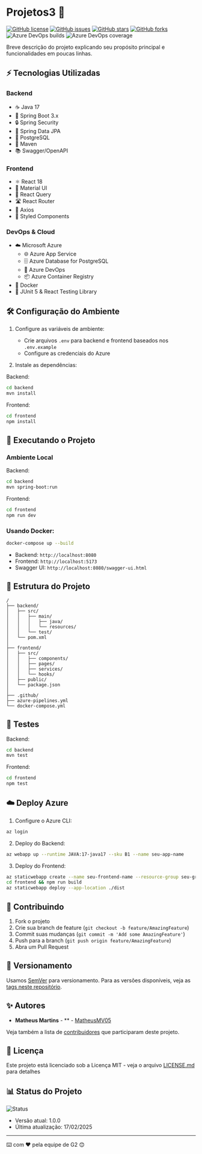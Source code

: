 # Projetos3 🚀

[![GitHub license](https://img.shields.io/github/license/MatheusMV05/projetos3)](https://github.com/MatheusMV05/projetos3/blob/main/LICENSE)
[![GitHub issues](https://img.shields.io/github/issues/MatheusMV05/projetos3)](https://github.com/MatheusMV05/projetos3/issues)
[![GitHub stars](https://img.shields.io/github/stars/MatheusMV05/projetos3)](https://github.com/MatheusMV05/projetos3/stargazers)
[![GitHub forks](https://img.shields.io/github/forks/MatheusMV05/projetos3)](https://github.com/MatheusMV05/projetos3/network)
![Azure DevOps builds](https://img.shields.io/azure-devops/build/seu-projeto/seu-pipeline)
![Azure DevOps coverage](https://img.shields.io/azure-devops/coverage/seu-projeto/seu-pipeline)

Breve descrição do projeto explicando seu propósito principal e funcionalidades em poucas linhas.

## ⚡ Tecnologias Utilizadas

### Backend
- ☕ Java 17
- 🍃 Spring Boot 3.x
- 🔒 Spring Security
- 🎯 Spring Data JPA
- 🐘 PostgreSQL
- 🔧 Maven
- 📚 Swagger/OpenAPI

### Frontend
- ⚛️ React 18
- 🎨 Material UI
- 🔄 React Query
- 🛣️ React Router
- 📡 Axios
- 💅 Styled Components

### DevOps & Cloud
- ☁️ Microsoft Azure
  - 🌐 Azure App Service
  - 🗄️ Azure Database for PostgreSQL
  - 🔄 Azure DevOps
  - 📦 Azure Container Registry
- 🐳 Docker
- 🧪 JUnit 5 & React Testing Library

## 🛠️ Configuração do Ambiente

1. Configure as variáveis de ambiente:
   - Crie arquivos `.env` para backend e frontend baseados nos `.env.example`
   - Configure as credenciais do Azure

2. Instale as dependências:

Backend:
```bash
cd backend
mvn install
```

Frontend:
```bash
cd frontend
npm install
```

## 🚀 Executando o Projeto

### Ambiente Local

Backend:
```bash
cd backend
mvn spring-boot:run
```

Frontend:
```bash
cd frontend
npm run dev
```

### Usando Docker:

```bash
docker-compose up --build
```

- Backend: `http://localhost:8080`
- Frontend: `http://localhost:5173`
- Swagger UI: `http://localhost:8080/swagger-ui.html`

## 📁 Estrutura do Projeto

```
/
├── backend/
│   ├── src/
│   │   ├── main/
│   │   │   ├── java/
│   │   │   └── resources/
│   │   └── test/
│   └── pom.xml
│
├── frontend/
│   ├── src/
│   │   ├── components/
│   │   ├── pages/
│   │   ├── services/
│   │   └── hooks/
│   ├── public/
│   └── package.json
│
├── .github/
├── azure-pipelines.yml
└── docker-compose.yml
```

## 🧪 Testes

Backend:
```bash
cd backend
mvn test
```

Frontend:
```bash
cd frontend
npm test
```

## ☁️ Deploy Azure

1. Configure o Azure CLI:
```bash
az login
```

2. Deploy do Backend:
```bash
az webapp up --runtime JAVA:17-java17 --sku B1 --name seu-app-name
```

3. Deploy do Frontend:
```bash
az staticwebapp create --name seu-frontend-name --resource-group seu-grupo
cd frontend && npm run build
az staticwebapp deploy --app-location ./dist
```

## 🤝 Contribuindo

1. Fork o projeto
2. Crie sua branch de feature (`git checkout -b feature/AmazingFeature`)
3. Commit suas mudanças (`git commit -m 'Add some AmazingFeature'`)
4. Push para a branch (`git push origin feature/AmazingFeature`)
5. Abra um Pull Request

## 📌 Versionamento

Usamos [SemVer](http://semver.org/) para versionamento. Para as versões disponíveis, veja as [tags neste repositório](https://github.com/MatheusMV05/projetos3/tags).

## ✨ Autores

* **Matheus Martins** - ** - [MatheusMV05](https://github.com/MatheusMV05)

Veja também a lista de [contribuidores](https://github.com/MatheusMV05/projetos3/contributors) que participaram deste projeto.

## 📝 Licença

Este projeto está licenciado sob a Licença MIT - veja o arquivo [LICENSE.md](LICENSE.md) para detalhes

## 📊 Status do Projeto

![Status](https://img.shields.io/badge/Status-Em%20Desenvolvimento-green)
* Versão atual: 1.0.0
* Última atualização: 17/02/2025

---
⌨️ com ❤️ pela equipe de G2 😊
